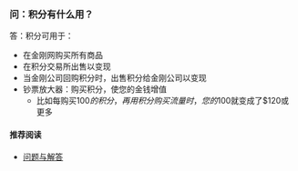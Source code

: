### 问：积分有什么用？
答：积分可用于：
- 在金刚网购买所有商品
- 在积分交易所出售以变现
- 当金刚公司回购积分时，出售积分给金刚公司以变现
- 钞票放大器：购买积分，使您的金钱增值
  - 比如每购买$100的积分，再用积分购买流量时，您的$100就变成了$120或更多
#### 推荐阅读
- [ 问题与解答 ](https://a2zitpro.github.io/web/问题与解答)
